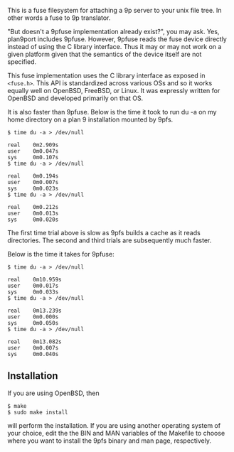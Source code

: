 This is a fuse filesystem for attaching a 9p server to your unix file
tree. In other words a fuse to 9p translator.

"But doesn't a 9pfuse implementation already exist?", you may ask. Yes,
plan9port includes 9pfuse. However, 9pfuse reads the fuse device directly
instead of using the C library interface. Thus it may or may not work
on a given platform given that the semantics of the device itself are
not specified.

This fuse implementation uses the C library interface as exposed
in `<fuse.h>`. This API is standardized across various OSs and so
it works equally well on OpenBSD, FreeBSD, or Linux. It was expressly
written for OpenBSD and developed primarily on that OS.

It is also faster than 9pfuse. Below is the time it took to run du
-a on my home directory on a plan 9 installation mounted by 9pfs.

```
$ time du -a > /dev/null

real    0m2.909s
user    0m0.047s
sys     0m0.107s
$ time du -a > /dev/null

real    0m0.194s
user    0m0.007s
sys     0m0.023s
$ time du -a > /dev/null

real    0m0.212s
user    0m0.013s
sys     0m0.020s
```

The first time trial above is slow as 9pfs builds a cache as it reads
directories. The second and third trials are subsequently much faster.

Below is the time it takes for 9pfuse:

```
$ time du -a > /dev/null

real    0m10.959s
user    0m0.017s
sys     0m0.033s
$ time du -a > /dev/null

real    0m13.239s
user    0m0.000s
sys     0m0.050s
$ time du -a > /dev/null

real    0m13.082s
user    0m0.007s
sys     0m0.040s
```

Installation
------------
If you are using OpenBSD, then
```
$ make
$ sudo make install
```
will perform the installation. If you are using another operating
system of your choice, edit the the BIN and MAN variables of the
Makefile to choose where you want to install the 9pfs binary and
man page, respectively.
